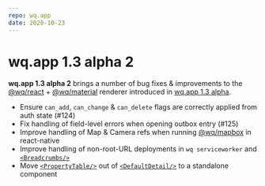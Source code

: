 ```yaml
---
repo: wq.app
date: 2020-10-23
---
```


# wq.app 1.3 alpha 2

**wq.app 1.3 alpha 2** brings a number of bug fixes & improvements to the [@wq/react](../@wq/react.md) + [@wq/material](../@wq/material.md) renderer introduced in [wq.app 1.3 alpha](./wq.app-1.3.0a1.md).

 * Ensure `can_add`, `can_change` & `can_delete` flags are correctly applied from auth state (#124)
 * Fix handling of field-level errors when opening outbox entry (#125)
 * Improve handling of Map & Camera refs when running [@wq/mapbox](../@wq/map-gl.md) in react-native
 * Improve handling of non-root-URL deployments in `wq serviceworker` and [`<Breadcrumbs/>`](../components/Breadcrumbs.md)
 * Move [`<PropertyTable/>`](../components/PropertyTable.md) out of [`<DefaultDetail/>`](../views/DefaultDetail.md) to a standalone component
